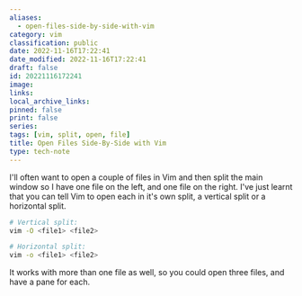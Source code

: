 ```yaml
---
aliases:
  - open-files-side-by-side-with-vim
category: vim
classification: public
date: 2022-11-16T17:22:41
date_modified: 2022-11-16T17:22:41
draft: false
id: 20221116172241
image: 
links: 
local_archive_links: 
pinned: false
print: false
series: 
tags: [vim, split, open, file]
title: Open Files Side-By-Side with Vim
type: tech-note
---
```


I'll often want to open a couple of files in Vim and then split the main window so I have one file on the left, and one file on the right. I've just learnt that you can tell Vim to open each in it's own split, a vertical split or a horizontal split.

```sh
# Vertical split:
vim -O <file1> <file2>

# Horizontal split:
vim -o <file1> <file2>
```

It works with more than one file as well, so you could open three files, and have a pane for each.

